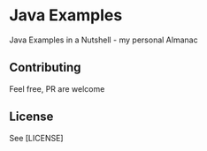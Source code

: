 # Java Examples

Java Examples in a Nutshell - my personal Almanac

## Contributing

Feel free, PR are welcome

## License 

See [LICENSE]